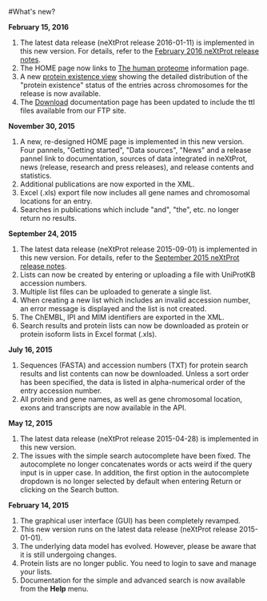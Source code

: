 #What's new?

**February 15, 2016**

1. The latest data release (neXtProt release 2016-01-11) is implemented in this new version. For details, refer to the [February 2016 neXtProt release notes](http://www.nextprot.org/news/nextprot/2016-02-12/february-2016-nextprot-release).
2. The HOME page now links to [The human proteome](https://search.nextprot.org/human-proteome) information page.
3. A new [protein existence view](https://search.nextprot.org/view/statistics/protein-existence) showing the detailed distribution of the "protein existence" status of the entries across chromosomes for the release is now available.
4. The [Download](https://search.nextprot.org/help/learn-download) documentation page has been updated to include the ttl files available from our FTP site.

**November 30, 2015**

1. A new, re-designed HOME page is implemented in this new version. Four pannels, "Getting started", "Data sources", "News" and a release pannel link to documentation, sources of data integrated in neXtProt, news (release, research and press releases), and release contents and statistics.
2. Additional publications are now exported in the XML.
3. Excel (.xls) export file now includes all gene names and chromosomal locations for an entry.
4. Searches in publications which include "and", "the", etc. no longer return no results.

**September 24, 2015**

1. The latest data release (neXtProt release 2015-09-01) is implemented in this new version. For details, refer to the [September 2015 neXtProt release notes](http://www.nextprot.org/news/nextprot/2015-09-24/september-2015-nextprot-release).
2. Lists can now be created by entering or uploading a file with UniProtKB accession numbers.
2. Multiple list files can be uploaded to generate a single list.
3. When creating a new list which includes an invalid accession number, an error message is displayed and the list is not created.
4. The ChEMBL, IPI and MIM identifiers are exported in the XML.
5. Search results and protein lists can now be downloaded as protein or protein isoform lists in Excel format (.xls).

**July 16, 2015**

1. Sequences (FASTA) and accession numbers (TXT) for protein search results and list contents can now be downloaded. Unless a sort order has been specified, the data is listed in alpha-numerical order of the entry accession number.
2. All protein and gene names, as well as gene chromosomal location, exons and transcripts are now available in the API.

**May 12, 2015**

1. The latest data release (neXtProt release 2015-04-28) is implemented in this new version.
2. The issues with the simple search autocomplete have been fixed. The autocomplete no longer concatenates words or acts weird if the query input is in upper case. In addition, the first option in the autocomplete dropdown is no longer selected by default when entering Return or clicking on the Search button.

**February 14, 2015**

1. The graphical user interface (GUI) has been completely revamped.
2. This new version runs on the latest data release (neXtProt release 2015-01-01).
3. The underlying data model has evolved. However, please be aware that it is still undergoing changes.
4. Protein lists are no longer public. You need to login to save and manage your lists. 
5. Documentation for the simple and advanced search is now available from the **Help** menu.

